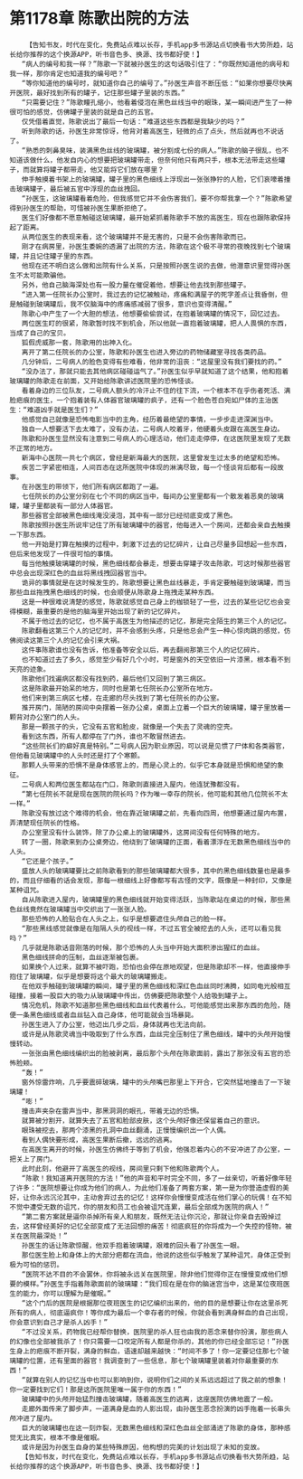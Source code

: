 # 第1178章 陈歌出院的方法
        【告知书友，时代在变化，免费站点难以长存，手机app多书源站点切换看书大势所趋，站长给你推荐的这个换源APP，听书音色多、换源、找书都好使！】
       “病人的编号和我一样？”陈歌一下就被孙医生的这句话吸引住了：“你既然知道他的病号和我一样，那你肯定也知道我的编号吧？”
       “等你知道他的编号时，就知道你自己的编号了。”孙医生声音不断压低：“如果你想要尽快离开医院，最好找到所有的罐子，记住那些罐子里装的东西。”
       “只需要记住？”陈歌瞳孔缩小，他看着侵泡在黑色丝线当中的眼珠，某一瞬间进产生了一种很可怕的感觉，仿佛罐子里装的就是自己的五官。
       仅凭借着直觉，陈歌说出了最后一句话：“难道这些东西都是我缺少的吗？”
       听到陈歌的话，孙医生非常惊讶，他背对着高医生，轻微的点了点头，然后就再也不说话了。
       “熟悉的刺鼻臭味，装满黑色丝线的玻璃罐，被分割成七份的病人。”陈歌的脑子很乱，也不知道该做什么，他发自内心的想要把玻璃罐带走，但奈何他只有两只手，根本无法带走这些罐子，而就算将罐子都带走，他又能将它们放在哪里？
       伸手触摸着书架上的玻璃罐，罐子里的黑色细线上浮现出一张张狰狞的人脸，它们哀嚎着撞击玻璃罐子，最后被五官中浮现的血丝拽回。
       “孙医生，这玻璃罐看着危险，但我感觉它并不会伤害我们，要不你帮我拿一个？”陈歌希望得到孙医生的帮助，可惜被孙医生果断拒绝了。
       医生们好像都不愿意触碰这玻璃罐，最开始紧抓着陈歌手不放的高医生，现在也跟陈歌保持起了距离。
       从两位医生的表现来看，这个玻璃罐并不是无害的，只是不会伤害陈歌而已。
       刚才在病房里，孙医生委婉的透漏了出院的方法，陈歌在这个极不寻常的夜晚找到七个玻璃罐，并且记住罐子里的东西。
       他现在还不明白这么做和出院有什么关系，只是按照孙医生说的去做，他潜意识里觉得孙医生不太可能欺骗他。
       另外，他自己脑海深处也有一股力量在催促着他，想要让他去找到那些罐子。
       “进入第一任院长办公室时，我过去的记忆被触动，疼痛和满屋子的死字差点让我昏倒，但是触碰到玻璃罐后，我不仅脑海中的疼痛感减弱了很多，意识也变得清醒。”
       陈歌心中产生了一个大胆的想法，他想要偷偷尝试，在抱着玻璃罐的情况下，回忆过去。
       两位医生盯的很紧，陈歌暂时找不到机会，所以他就一直抱着玻璃罐，把人人畏惧的东西，当成了自己的宝贝。
       狐假虎威那一套，陈歌用的出神入化。
       离开了第二任院长的办公室，陈歌和孙医生也进入旁边的药物储藏室寻找各类药品。
       几分钟后，二号病人的脸色变得有些难看，他非常的沮丧：“这屋里没有我们要找的药。”
       “没办法了，那就只能去其他病区碰碰运气了。”孙医生似乎早就知道了这个结果，他和抱着玻璃罐的陈歌走在前面，又开始给陈歌讲述医院里的恐怖怪谈。
       看着身边的三位队友，二号病人额头的冷汗止不住的往下流，一个根本不在乎伤者死活、满脸疤痕的医生，一个抱着装有人体器官玻璃罐的疯子，还有一个脸色苍白宛如尸体的主治医生：“难道凶手就是医生们？”
       他感觉自己就像是恐怖电影当中的主角，经历着最绝望的事情，一步步走进深渊当中。
       独自一人想要活下去太难了，没有办法，二号病人咬着牙，他硬着头皮跟在高医生身边。
       陈歌和孙医生显然没有注意到二号病人的心理活动，他们走走停停，在这医院里发现了无数不正常的地方。
       新海中心医院一共七个病区，曾经是新海最大的医院，这里曾发生过太多的绝望和恐怖。
       疾苦二字紧密相连，人间百态在这所医院中体现的淋漓尽致，每一个怪谈背后都有一段故事。
       在孙医生的带领下，他们所有病区都跑了一遍。
       七任院长的办公室分别在七个不同的病区当中，每间办公室里都有一个散发着恶臭的玻璃罐，罐子里都装有一部分人体器官。
       那些器官全部被黑色细线淹没浸泡，其中有一部分已经彻底变成了黑色。
       陈歌按照孙医生所说牢记住了所有玻璃罐中的器官，他每进入一个房间，还都会亲自去触摸一下那东西。
       他一开始是打算在触摸的过程中，刺激下过去的记忆碎片，让自己尽量多回想起一些东西，但后来他发现了一件很可怕的事情。
       每当他触摸玻璃罐的时候，黑色细线都会暴走，想要击穿罐子攻击陈歌，可这时候那些器官中总会出现深红色的血丝将黑线拽回器官当中。
       诡异的事情就是在这时候发生的，陈歌想要让黑色丝线暴走，手肯定要触碰到玻璃罐，而当那些血丝拖拽黑色细线的时候，也会顺便从陈歌身上拖拽走某种东西。
       这是一种很难说清楚的感觉，陈歌就感觉自己身上的枷锁轻了一些，过去的某些记忆也会变得模糊，最重要的是他的脑海里开始出现了新的记忆碎片。
       不属于他过去的记忆，也不属于高医生为他描述的记忆，那是完全陌生的第三个人的记忆。
       陈歌翻看这第三个人的记忆时，并不会感到头疼，只是他总会产生一种心惊肉跳的感觉，仿佛阅读这第三个人的记忆会引来大祸。
       这件事陈歌谁也没有告诉，他准备等安全以后，再去翻阅那第三个人的记忆碎片。
       也不知道过去了多久，感觉至少有好几个小时，可是窗外的天空依旧一片漆黑，根本看不到天亮的迹象。
       陈歌他们找遍病区都没有找到药，最后他们又回到了第三病区。
       这是陈歌最开始呆的地方，同时也是第七任院长办公室所在地方。
       他们来到第三病区七楼，在走廊的尽头找到了第七任院长的办公室。
       推开房门，简陋的房间中央摆着一张办公桌，桌面上立着一个巨大的玻璃罐，罐子里放着一颗背对办公室门的人头。
       那是一颗孩子的头，它没有五官和脸皮，就像是一个失去了灵魂的空壳。
       看到这东西，所有人都停在了门外，谁也不敢冒然进去。
       “这些院长们的癖好真是特别。”二号病人因为职业原因，可以说是见惯了尸体和各类器官，但他看见玻璃罐中的人头时还是打了个寒颤。
       那颗人头带来的恐惧不是身体感官上的，而是心灵上的，似乎它本身就是恐惧和绝望的象征。
       二号病人和两位医生都站在门口，陈歌则直接进入屋内，他连犹豫都没有。
       “第七任院长不就是现在医院的院长吗？作为唯一幸存的院长，他可能和其他几位院长不太一样。”
       陈歌没有放过这个难得的机会，他在靠近玻璃罐之前，先看向四周，他想要通过屋内布置，弄清楚现任院长的性格。
       办公室里没有什么装饰，除了办公桌上的玻璃罐外，这房间没有任何特殊的地方。
       转了一圈，陈歌来到办公桌旁边，他绕到了玻璃罐的正面，看着漂浮在无数黑色细线当中的人头。
       “它还是个孩子。”
       盛放人头的玻璃罐要比之前陈歌看到的那些玻璃罐都大很多，其中的黑色细线数量也是最多的，而且仔细看的话会发现，那每一根细线上好像都写有古怪的文字，既像是一种封印，又像是某种诅咒。
       自从陈歌进入屋内，玻璃罐里的黑色细线就开始变得活跃，当陈歌站在桌边的时候，那些黑色丝线竟然在玻璃罐当中交织出了一张张人脸。
       那些恐怖的人脸贴合在人头之上，似乎是想要遮住头颅自己的脸一样。
       “那些黑线感觉就像是在阻隔人头的视线一样，不过五官全被挖去的人头，还可以看见我吗？”
       几乎就是陈歌话音刚落的时候，那个恐怖的人头当中开始大面积渗出猩红的血丝。
       黑色细线拼命的压制，血丝逐渐被包裹。
       如果换个人过来，就算不被吓跑，恐怕也会停在原地观望，但是陈歌却不一样，他直接伸手抱住了玻璃罐，似乎是想要将这个最大的玻璃罐搬走。
       在他双手触碰到玻璃罐的瞬间，罐子里的黑色细线和深红色血丝同时沸腾，如同电光般相互碰撞，接着一股巨大的吸力从玻璃罐中传出，仿佛要把陈歌整个人给吸到罐子上。
       情况危机，陈歌不知道那些黑色细线和血丝代表着什么，可他能感觉出来那东西的危险，随便一条黑色细线或者血丝钻入自己身体，他可能就会当场暴毙。
       孙医生进入了办公室，他迈出几步之后，身体就再也无法向前。
       或许是从陈歌灵魂当中吸取到了什么东西，血丝完全压制住了黑色细线，罐中的头颅开始慢慢转动。
       一张张由黑色细线编织出的脸被剥离，最后那个头颅在陈歌面前，露出了那张没有五官的恐怖脸颊。
       “轰！”
       窗外惊雷炸响，几乎要震碎玻璃，罐中的头颅嘴巴那里上下开合，它突然猛地撞击了一下玻璃罐！
       “嘭！”
       撞击声夹杂在雷声当中，那黑洞洞的眼孔，带着无边的恐惧。
       就算被分割开，就算失去了五官和脸部皮肤，这个头颅好像还保留着自己的意识。
       眼珠被挖去，那两个漆黑的孔洞中血丝翻涌，正慢慢编织出一个人偶。
       看到人偶快要形成，高医生果断后撤，远远的逃离。
       在高医生离开的时候，孙医生仿佛终于等到了机会，他强忍着内心的不安冲进了办公室，一把关上了房门。
       此时此刻，他避开了高医生的视线，房间里只剩下他和陈歌两个人。
       “陈歌！我知道离开医院的方法！”他的声音和平时完全不同，多了一丝亲切，听着好像年轻了许多：“医院想要让你成为他们的病人，为此他们准备了两套方案，第一是为你营造虚假的美好，让你永远沉沦其中，主动舍弃过去的记忆！这样你会慢慢变成活在他们掌心的玩偶！在不知不觉中遭受无数的诅咒，你的朋友和员工也会被诅咒连累，最后全部成为医院的病人！”
       “第二套方案就是逼你杀掉所有亲人和朋友，既然无法让你沉沦，那就让你亲自去毁掉过去，这样曾经美好的记忆全部变成了无法回想的痛苦！彻底疯狂的你将成为一个失控的怪物，被关在医院最深处！”
       孙医生的话让陈歌惊醒，他双手抱着玻璃罐，艰难的回头看了孙医生一眼。
       那位医生脸上和身体上的大部分疤都在流血，他说的这些似乎触发了某种诅咒，身体正受到极为可怕的惩罚。
       “医院不达不目的不会罢休，你将被永远关在医院里，除非他们觉得你正在慢慢变成他们想要的模样。”孙医生手指着陈歌面前的玻璃罐：“我们现在是在你的脑迷宫当中，这是某位夜班医生的能力，你可以理解为是催眠。”
       “这个门后的医院是根据那位夜班医生的记忆编织出来的，他的目的是想要让你在这里杀死所有的病人，彻底逼疯你！等你成为最后一个幸存者的时候，你就会看到满身鲜血的自己出现，你会意识到自己才是杀人凶手！”
       “不过没关系，药物我已经帮你替换，医院里的杀人狂也由我的恶念来替你扮演，那些病人的幻像也全部被我杀了！你只需要一口咬定所有人都是你杀的，其他的你已经全部忘记！”孙医生身上的疤痕不断开裂，满身的鲜血，语速却越来越快：“时间不多了！你一定要记住那七个玻璃罐的位置，还有里面的器官！我调查到了一些信息，那七个玻璃罐里装着对你最重要的东西！”
       “就算在别人的记忆当中也可以影响到你，说明你们之间的关系远远超过了我之前的想象！你一定要找到它们！那是这所医院里唯一属于你的东西！”
       玻璃罐中的头颅开始猛烈撞击玻璃罐，随着高医生的逃离，这座医院仿佛地震了一般。
       走廊外面传来了脚步声，一道满身是血的人影出现，由孙医生恶念扮演的凶手拖着一长串头颅冲进了屋内。
       巨大的玻璃罐也在这一刻炸裂，无数黑色细线和深红色血丝全部涌进了陈歌的身体，那种感觉无比真实，根本不像是催眠。
       或许是因为孙医生自身的某些特殊原因，他构想的完美的计划出现了未知的变故。
       【告知书友，时代在变化，免费站点难以长存，手机app多书源站点切换看书大势所趋，站长给你推荐的这个换源APP，听书音色多、换源、找书都好使！】